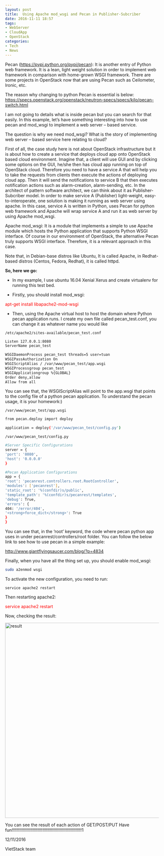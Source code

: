 ```yaml
---
layout: post
title:  Using Apache mod_wsgi and Pecan in Publisher-Subcriber
date: 2016-11-11 18:57
tags:
- WebServer
- CloudApp
- OpenStack
categories:
- Tech
- News
---
```

Pecan (https://pypi.python.org/pypi/pecan): It is another entry of Python web framework. It is a lean, light weight solution in order to implement web framework in comparison with home-grown WSGI framework. There are some projects in OpenStack now that are using Pecan such as Ceilometer, Ironic, etc.

The reason why changing to python Pecan is essential is below:
https://specs.openstack.org/openstack/neutron-specs/specs/kilo/pecan-switch.html

I am not going to details what is inside pecan but you can search for that easily. In this example, let’s have something interesting into how to use pecan and mod_wsgi to implement a web server – based service.

The question is why we need mod_wsgi? What is the story of implementing web server – based service here relating to cloud?

First of all, the case study here is not about OpenStack infrastructure but it is about how to create a service that deploys cloud app onto OpenStack based cloud environment. Imagine that, a client will use GUI and by clicking some options on the GUI, he/she then has cloud app running on top of OpenStack cloud. Therefore you need to have a service A that will help you to take the requests from clients then execute the actions of deploying cloud app. Then it will send the notifications to service B that then executes notification actions such as alarm-creation, alarm-sending, etc. In the architect of pattern software architect, we can think about it as Publisher-Subcriber model. In order to make service A (Publisher) light-weight, easy-to-interoperate, one solution is making it running as web server using apache. In this case, service A is written in Python, uses Pecan for python web framework and Apache will wrap service A and run it as web server by using Apache mod_wsgi.

Apache mod_wsgi: It is a module that implements a simple to use Apache module which hosts the Python application that supports Python WSGI interface. Of course in our environment of OpenStack, the alternative Pecan truly supports WSGI interface. Therefore, it is a relevant approach in this case.

Note that, in Debian-base distros like Ubuntu, It is called Apache, in Redhat-based distros (Centos, Fedora, Redhat), it is called httpd.

<strong>So, here we go:</strong>

<ul>
<li>In my example, I use ubuntu 16.04 Xenial Xerus and create virtualenv for running this test bed.</p></li>
<li><p>Firstly, you should install mod_wsgi:</p></li>
</ul>

<p><span style="color:#ff0000;">apt-get install libapache2-mod-wsgi</span>

<ul>
<li>Then, using the Apache virtual host to host the domain where Python pecan application runs. I create my own file called pecan_test.conf, you can change it as whatever name you would like</li>
</ul>

`/etc/apache2/sites-available/pecan_test.conf`

```sh
Listen 127.0.0.1:8080
ServerName pecan_test

WSGIDaemonProcess pecan_test threads=5 user=tuan
WSGIPassAuthorization On
WSGIScriptAlias / /var/www/pecan_test/app.wsgi
WSGIProcessgroup pecan_test
WSGIApplicationgroup %{GLOBAL}
Order deny,allow
Allow from all
```

You can see that, the WSGIScriptAlias will point to the app.wsgi that points to the config file of a python pecan application. To understand the pecan usage, it is your homework:)

`/var/www/pecan_test/app.wsgi`

```sh
from pecan.deploy import deploy

application = deploy('/var/www/pecan_test/config.py')
```

`/var/www/pecan_test/config.py`

```sh
#Server Specific Configurations
server = {
'port': '8080',
'host': '0.0.0.0'
}

#Pecan Application Configurations
app = {
'root': 'pecanrest.controllers.root.RootController',
'modules': ['pecanrest'],
'static_root': '%(confdir)s/public',
'template_path': '%(confdir)s/pecanrest/templates',
'debug': True,
'errors': {
404: '/error/404',
'<strong>force_dict</strong>': True
}
}
```

You can see that, in the ‘root’ keyword, the code where pecan python app uses in under pecanrest/controllers/root folder. You can follow the below link to see how to use pecan in a simple example:

http://www.giantflyingsaucer.com/blog/?p=4834

Finally, when you have all the thing set up, you should enable mod_wsgi:

```sh
sudo a2enmod wsgi
```


To activate the new configuration, you need to run:

```
service apache2 restart
```

Then restarting apache2:

<span style="color:#ff0000;">service apache2 restart</span>

Now, checking the result:

<img class="alignnone size-full wp-image-1063" src="https://vietstack.files.wordpress.com/2016/11/result.png" alt="result" width="8900" height="640" />

You can see the result of each action of GET/POST/PUT
Have fun!!!!!!!!!!!!!!!!!!!!!!!!!!!!!!!!!!!!!!!!!!!!!!!!!!!!!!!!!1

12/11/2016

VietStack team
